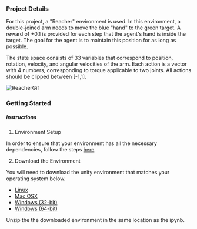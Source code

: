 ### Project Details

For this project, a "Reacher" environment is used. In this environment, a double-joined arm needs to move the blue "hand" to the green target. A reward of +0.1 is provided for each step that the agent's hand is inside the target. The goal for the agent is to maintain this position for as long as possible.

The state space consists of 33 variables that correspond to position, rotation, velocity, and angular velocities of the arm. Each action is a vector with 4 numbers, corresponding to torque applicable to two joints. All actions should be clipped between [-1,1]. 

![ReacherGif](https://user-images.githubusercontent.com/10624937/43851024-320ba930-9aff-11e8-8493-ee547c6af349.gif)


### Getting Started

##### Instructions

1. Environment Setup

In order to ensure that your environment has all the necessary dependencies, follow the steps [here](https://github.com/udacity/deep-reinforcement-learning#dependencies)

2. Download the Environment

You will need to download the unity environment that matches your operating system below.

* [Linux](https://s3-us-west-1.amazonaws.com/udacity-drlnd/P2/Reacher/Reacher_Linux.zip)
* [Mac OSX](https://s3-us-west-1.amazonaws.com/udacity-drlnd/P2/Reacher/Reacher.app.zip)
* [Windows (32-bit)](https://s3-us-west-1.amazonaws.com/udacity-drlnd/P2/Reacher/Reacher_Windows_x86.zip)
* [Windows (64-bit)](https://s3-us-west-1.amazonaws.com/udacity-drlnd/P2/Reacher/Reacher_Windows_x86_64.zip)

Unzip the the downloaded environment in the same location as the ipynb.